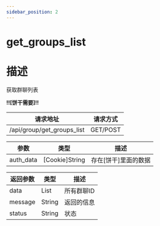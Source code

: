 ```yaml
---
sidebar_position: 2
---
```


# get_groups_list

# 描述

获取群聊列表

**!!\[饼干需要\]!!**

| 请求地址                       | 请求方式     |
|----------------------------|----------|
| /api/group/get_groups_list | GET/POST |

| 参数        | 类型               | 描述            |
|-----------|------------------|---------------|
| auth_data | \[Cookie\]String | 存在\[饼干\]里面的数据 |

| 返回参数    | 类型     | 描述     |
|---------|--------|--------|
| data    | List   | 所有群聊ID |
| message | String | 返回的信息  |
| status  | String | 状态     |
